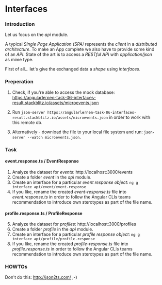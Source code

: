 Interfaces
==========

### Introduction

Let us focus on the _api_ module.

A typical _Single Page Application (SPA)_ represents the _client_ in a _distributed architecture_. To make an App complete we also have to provide some kind of an _API_. State of the art is to access a _RESTful API_ with _application/json_ as mime type.

First of all... let's give the exchanged data a _shape_ using _interfaces_.

### Preperation

1. Check, if you're able to access the mock database: 
https://angularlernen-task-06-interfaces-result.stackblitz.io/assets/microevents.json

2. Run `json-server https://angularlernen-task-06-interfaces-result.stackblitz.io/assets/microevents.json` in order to work with this remote db.

3. Alternatively - download the file to your local file system and run: `json-server --watch microevents.json`.

### Task

#### event.response.ts / EventResponse

1. Analyze the dataset for _events_: http://localhost:3000/events
2. Create a folder _event_ in the _api_ module.
3. Create an interface for a particular _event response object_: `ng g interface api/event/event-response`
4. If you like, rename the created _event-response.ts_ file into _event.response.ts_ in order to follow the Angular CLIs teams recommendation to introduce own sterotypes as part of the file name.

#### profile.response.ts / ProfileResponse

5. Analyze the dataset for _profiles_: http://localhost:3000/profiles
6. Create a folder _profile_ in the _api_ module.
7. Create an interface for a particular _profile response object_: `ng g interface api/profile/profile-response`
8. If you like, rename the created _profile-response.ts_ file into _profile.response.ts_ in order to follow the Angular CLIs teams recommendation to introduce own sterotypes as part of the file name.

### HOWTOs

Don't do this: http://json2ts.com/ ;-)
